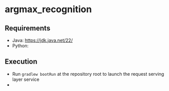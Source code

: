 # argmax_recognition

## Requirements
- Java: https://jdk.java.net/22/
- Python: 

## Execution
- Run `gradlew bootRun` at the repository root to launch the request serving layer service
- 